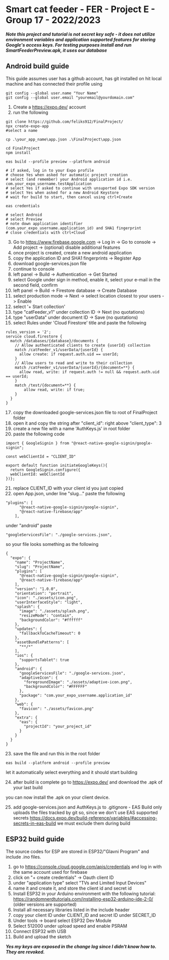 # Smart cat feeder - FER - Project E - Group 17 - 2022/2023

***Note this project and tutorial is not secret key safe - it does not utilize environment variables and application supported features for storing Google's access keys. For testing purposes install and run SmartFeederPreview.apk, it uses our database***

## Android build guide

This guide assumes user has a github account, has git installed on hit local machine and has connected their profile using
```
git config --global user.name "Your Name"
git config --global user.email "youremail@yourdomain.com"
```

1) Create a https://expo.dev/ account
2) run the following

```
git clone https://github.com/feliks912/FinalProject/
npx create-expo-app
#select a name

cp .\your_app_name\app.json .\FinalProject\app.json

cd FinalProject
npm install
```
```
eas build --profile preview --platform android

# if asked, log in to your Expo profile
# choose Yes when asked for automatic project creation
# select (and remember) your Android application id i.e. com.your_expo_username.testApplication
# select Yes if asked to continue with unsuported Expo SDK version
# select Yes when asked for a new Android Keystore
# wait for build to start, then cancel using ctrl+Create
```
```
eas credentials

# select Android
# select Preview
# note down application identifier (com.your_expo_username.application_id) and SHA1 fingerprint
# close credentials with ctrl+Cloud
```

3) Go to https://www.firebase.google.com -> Log in -> Go to console -> Add project -> (optional) disable additional features
4) once project is created, create a new android application
5) copy the application ID and SHA1 fingerprints -> Register App
7) download google-services.json file
8) continue to console
9) left panel -> Build -> Authentication -> Get Started
10) select Google under sign in method, enable it, select your e-mail in the second field, confirm
11) left panel -> Build -> Firestore database -> Create Database
12) select production mode -> Next -> select location closest to your users -> Enable
13) select '+ Start collection'
14) type "catFeeder_v1" under collection ID -> Next (no quotations)
15) type "userData" under document ID -> Save (no quotations)
16) select Rules under 'Cloud Firestore' title and paste the following

```
rules_version = '2';
service cloud.firestore {
  match /databases/{database}/documents {
    // Allow authenticated clients to create {userId} collection
    match /catFeeder_v1/userData/{userId} {
      allow create: if request.auth.uid == userId;
    }
    // Allow users to read and write to their collection
    match /catFeeder_v1/userData/{userId}/{document=**} {
      allow read, write: if request.auth != null && request.auth.uid == userId;		
    }
    match /test/{document=**} {
    	allow read, write: if true;
    }
  }
}
```

17) copy the downloaded google-services.json file to root of FinalProject folder
18) open it and copy the string after "client_id": right above "client_type": 3 
19) create a new file with a name 'AuthKeys.js' in root folder
20) paste the following code

```
import { GoogleSignin } from "@react-native-google-signin/google-signin";

const webClientId = "CLIENT_ID"

export default function initiateGoogleKeys(){
  return GoogleSignin.configure({
  webClientId: webClientId
})};
```

21) replace CLIENT_ID with your client id you just copied
22) open App.json, under line "slug..." paste the following

```
"plugins": [
      "@react-native-google-signin/google-signin",
      "@react-native-firebase/app"
    ],
```

under "android" paste 

```
"googleServicesFile": "./google-services.json",
```

so your file looks something as the following

```
{
  "expo": {
    "name": "ProjectName",
    "slug": "ProjectName",
	"plugins": [
      "@react-native-google-signin/google-signin",
      "@react-native-firebase/app"
    ],
    "version": "1.0.0",
    "orientation": "portrait",
    "icon": "./assets/icon.png",
    "userInterfaceStyle": "light",
    "splash": {
      "image": "./assets/splash.png",
      "resizeMode": "contain",
      "backgroundColor": "#ffffff"
    },
    "updates": {
      "fallbackToCacheTimeout": 0
    },
    "assetBundlePatterns": [
      "**/*"
    ],
    "ios": {
      "supportsTablet": true
    },
    "android": {
	  "googleServicesFile": "./google-services.json",
      "adaptiveIcon": {
        "foregroundImage": "./assets/adaptive-icon.png",
        "backgroundColor": "#FFFFFF"
      },
      "package": "com.your_expo_username.application_id"
    },
    "web": {
      "favicon": "./assets/favicon.png"
    },
    "extra": {
      "eas": {
        "projectId": "your_project_id"
      }
    }
  }
}

```

23) save the file and run this in the root folder
```
eas build --platform android --profile preview
```

let it automatically select everything and it should start building

24) after build is complete go to https://expo.dev/ and download the .apk of your last build

you can now install the .apk on your client device.

25) add google-services.json and AuthKeys.js to .gitignore - EAS Build only uploads the files tracked by git so, since we don't use EAS supported secrets https://docs.expo.dev/build-reference/variables/#accessing-secrets-in-eas-build we must exclude them during build


## ESP32 build guide
The source codes for ESP are stored in ESP32/"Glavni Program" and include .ino files. 

1) go to https://console.cloud.google.com/apis/credentials and log in with the same account used for firebase
2) click on "+ create credentials" -> Oauth client ID
3) under "application type" select "TVs and Limited Input Devices"
4) name it and create it, and store the client id and secret id
5) Install ESP32 in your Arduino environment with the following tutorial: https://randomnerdtutorials.com/installing-esp32-arduino-ide-2-0/ (older versions are supported)
6) Install all necessary libraries listed in the include header
7) copy your client ID under CLIENT_ID and secret ID under SECRET_ID
8) Under tools -> board select ESP32 Dev Module
9) Select 512000 under upload speed and enable PSRAM
10) Connect ESP32 with USB
11) Build and upload the sketch

***Yes my keys are exposed in the change log since I didn't know how to. They are revoked.***
